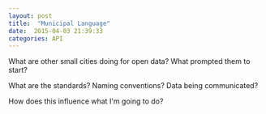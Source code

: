 ```yaml
---
layout: post
title:  "Municipal Language"
date:  2015-04-03 21:39:33
categories: API
---
```

What are other small cities doing for open data? What prompted them to start?

What are the standards? Naming conventions? Data being communicated?

How does this influence what I'm going to do?
